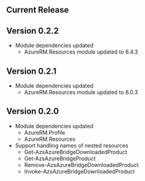 ﻿<!--
    Please leave this section at the top of the change log.

    Changes for the current release should go under the section titled "Current Release", and should adhere to the following format:

    ## Current Release
    * Overview of change #1
        - Additional information about change #1
    * Overview of change #2
        - Additional information about change #2
        - Additional information about change #2
    * Overview of change #3
    * Overview of change #4
        - Additional information about change #4

    ## YYYY.MM.DD - Version X.Y.Z (Previous Release)
    * Overview of change #1
        - Additional information about change #1
-->
## Current Release

## Version 0.2.2
* Module dependencies updated
    * AzureRM.Resources module updated to 6.4.3

## Version 0.2.1
* Module dependencies updated
    * AzureRM.Resources module updated to 6.0.3

## Version 0.2.0
* Module dependencies updated
	* AzureRM.Profile
	* AzureRM.Resources
* Support handling names of nested resources
	* Get-AzsAzureBridgeDownloadedProduct
	* Get-AzsAzureBridgeProduct
	* Remove-AzsAzureBridgeDownloadedProduct
	* Invoke-AzsAzureBridgeDownloadedProduct
